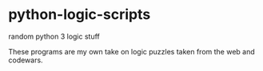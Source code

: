 # python-logic-scripts
random python 3 logic stuff

These programs are my own take on logic puzzles taken from the web and codewars.
